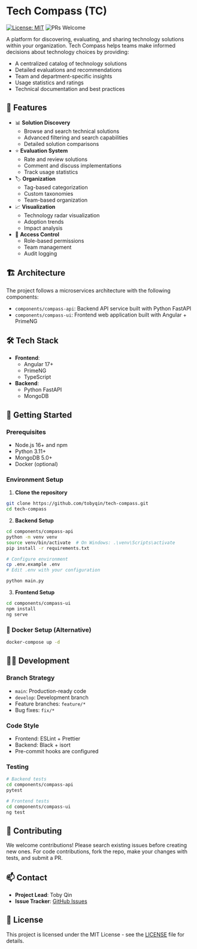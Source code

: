 # Tech Compass (TC)

[![License: MIT](https://img.shields.io/badge/License-MIT-yellow.svg)](https://opensource.org/licenses/MIT)
![PRs Welcome](https://img.shields.io/badge/PRs-welcome-brightgreen.svg)

A platform for discovering, evaluating, and sharing technology solutions within your organization. Tech Compass helps teams make informed decisions about technology choices by providing:
- A centralized catalog of technology solutions
- Detailed evaluations and recommendations
- Team and department-specific insights
- Usage statistics and ratings
- Technical documentation and best practices

## 🌟 Features

- 📊 **Solution Discovery**
  - Browse and search technical solutions
  - Advanced filtering and search capabilities
  - Detailed solution comparisons
- ⭐ **Evaluation System**
  - Rate and review solutions
  - Comment and discuss implementations
  - Track usage statistics
- 🏷️ **Organization**
  - Tag-based categorization
  - Custom taxonomies
  - Team-based organization
- 📈 **Visualization**
  - Technology radar visualization
  - Adoption trends
  - Impact analysis
- 🔐 **Access Control**
  - Role-based permissions
  - Team management
  - Audit logging

## 🏗️ Architecture

The project follows a microservices architecture with the following components:

- `components/compass-api`: Backend API service built with Python FastAPI
- `components/compass-ui`: Frontend web application built with Angular + PrimeNG

## 🛠️ Tech Stack

- **Frontend**: 
  - Angular 17+
  - PrimeNG
  - TypeScript
- **Backend**: 
  - Python FastAPI
  - MongoDB

## 🚀 Getting Started

### Prerequisites

- Node.js 16+ and npm
- Python 3.11+
- MongoDB 5.0+
- Docker (optional)

### Environment Setup

1. **Clone the repository**

```bash
git clone https://github.com/tobyqin/tech-compass.git
cd tech-compass
```

2. **Backend Setup**

```bash
cd components/compass-api
python -m venv venv
source venv/bin/activate  # On Windows: .\venv\Scripts\activate
pip install -r requirements.txt

# Configure environment
cp .env.example .env
# Edit .env with your configuration

python main.py
```

3. **Frontend Setup**

```bash
cd components/compass-ui
npm install
ng serve
```

### 🐳 Docker Setup (Alternative)

```bash
docker-compose up -d
```

## 👩‍💻 Development

### Branch Strategy

- `main`: Production-ready code
- `develop`: Development branch
- Feature branches: `feature/*`
- Bug fixes: `fix/*`

### Code Style

- Frontend: ESLint + Prettier
- Backend: Black + isort
- Pre-commit hooks are configured

### Testing

```bash
# Backend tests
cd components/compass-api
pytest

# Frontend tests
cd components/compass-ui
ng test
```

## 🤝 Contributing

We welcome contributions! Please search existing issues before creating new ones. For code contributions, fork the repo, make your changes with tests, and submit a PR.

## 📫 Contact

- **Project Lead**: Toby Qin
- **Issue Tracker**: [GitHub Issues](https://github.com/tobyqin/tech-compass/issues)

## 📄 License

This project is licensed under the MIT License - see the [LICENSE](LICENSE) file for details.
